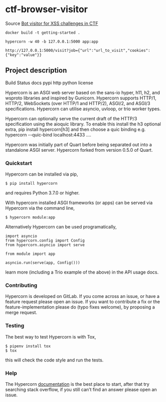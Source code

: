 # ctf-browser-visitor

Source [Bot visitor for XSS challenges in CTF](https://github.com/osirislab/ctf-browser-visitor.git)
~~~
docker build -t getting-started .
~~~
~~~
hypercorn -w 40 -b 127.0.0.1:5000 app:app
~~~
~~~
http://127.0.0.1:5000/visit?job={"url":"url_to_visit","cookies":{"key":"value"}}
~~~

## Project description
Build Status docs pypi http python license

Hypercorn is an ASGI web server based on the sans-io hyper, h11, h2, and wsproto libraries and inspired by Gunicorn. Hypercorn supports HTTP/1, HTTP/2, WebSockets (over HTTP/1 and HTTP/2), ASGI/2, and ASGI/3 specifications. Hypercorn can utilise asyncio, uvloop, or trio worker types.

Hypercorn can optionally serve the current draft of the HTTP/3 specification using the aioquic library. To enable this install the h3 optional extra, pip install hypercorn[h3] and then choose a quic binding e.g. hypercorn --quic-bind localhost:4433 ....

Hypercorn was initially part of Quart before being separated out into a standalone ASGI server. Hypercorn forked from version 0.5.0 of Quart.

### Quickstart
Hypercorn can be installed via pip,
~~~
$ pip install hypercorn
~~~
and requires Python 3.7.0 or higher.

With hypercorn installed ASGI frameworks (or apps) can be served via Hypercorn via the command line,
~~~
$ hypercorn module:app
~~~
Alternatively Hypercorn can be used programatically,
~~~
import asyncio
from hypercorn.config import Config
from hypercorn.asyncio import serve

from module import app

asyncio.run(serve(app, Config()))
~~~
learn more (including a Trio example of the above) in the API usage docs.

### Contributing
Hypercorn is developed on GitLab. If you come across an issue, or have a feature request please open an issue. If you want to contribute a fix or the feature-implementation please do (typo fixes welcome), by proposing a merge request.

### Testing
The best way to test Hypercorn is with Tox,
~~~
$ pipenv install tox
$ tox
~~~
this will check the code style and run the tests.

### Help
The Hypercorn [documentation](https://pypi.org/project/hypercorn/) is the best place to start, after that try searching stack overflow, if you still can’t find an answer please open an issue.
